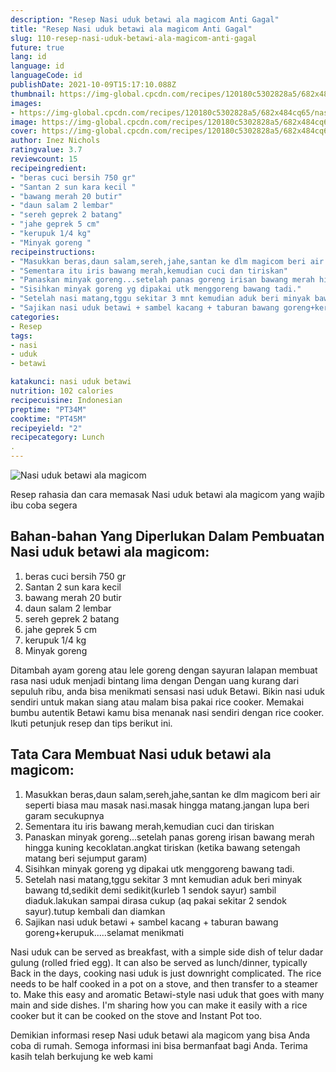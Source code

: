 ```yaml
---
description: "Resep Nasi uduk betawi ala magicom Anti Gagal"
title: "Resep Nasi uduk betawi ala magicom Anti Gagal"
slug: 110-resep-nasi-uduk-betawi-ala-magicom-anti-gagal
future: true
lang: id
language: id
languageCode: id
publishDate: 2021-10-09T15:17:10.088Z 
thumbnail: https://img-global.cpcdn.com/recipes/120180c5302828a5/682x484cq65/nasi-uduk-betawi-ala-magicom-foto-resep-utama.png
images:
- https://img-global.cpcdn.com/recipes/120180c5302828a5/682x484cq65/nasi-uduk-betawi-ala-magicom-foto-resep-utama.png
image: https://img-global.cpcdn.com/recipes/120180c5302828a5/682x484cq65/nasi-uduk-betawi-ala-magicom-foto-resep-utama.png
cover: https://img-global.cpcdn.com/recipes/120180c5302828a5/682x484cq65/nasi-uduk-betawi-ala-magicom-foto-resep-utama.png
author: Inez Nichols
ratingvalue: 3.7
reviewcount: 15
recipeingredient:
- "beras cuci bersih 750 gr"
- "Santan 2 sun kara kecil "
- "bawang merah 20 butir"
- "daun salam 2 lembar"
- "sereh geprek 2 batang"
- "jahe geprek 5 cm"
- "kerupuk 1/4 kg"
- "Minyak goreng "
recipeinstructions:
- "Masukkan beras,daun salam,sereh,jahe,santan ke dlm magicom beri air seperti biasa mau masak nasi.masak hingga matang.jangan lupa beri garam secukupnya"
- "Sementara itu iris bawang merah,kemudian cuci dan tiriskan"
- "Panaskan minyak goreng...setelah panas goreng irisan bawang merah hingga kuning kecoklatan.angkat tiriskan (ketika bawang setengah matang beri sejumput garam)"
- "Sisihkan minyak goreng yg dipakai utk menggoreng bawang tadi."
- "Setelah nasi matang,tggu sekitar 3 mnt kemudian aduk beri minyak bawang td,sedikit demi sedikit(kurleb 1 sendok sayur) sambil diaduk.lakukan sampai dirasa cukup (aq pakai sekitar 2 sendok sayur).tutup kembali dan diamkan"
- "Sajikan nasi uduk betawi + sambel kacang + taburan bawang goreng+kerupuk.....selamat menikmati"
categories:
- Resep
tags:
- nasi
- uduk
- betawi

katakunci: nasi uduk betawi 
nutrition: 102 calories
recipecuisine: Indonesian
preptime: "PT34M"
cooktime: "PT45M"
recipeyield: "2"
recipecategory: Lunch
. 
---
```



![Nasi uduk betawi ala magicom](https://img-global.cpcdn.com/recipes/120180c5302828a5/682x484cq65/nasi-uduk-betawi-ala-magicom-foto-resep-utama.png)

Resep rahasia dan cara memasak  Nasi uduk betawi ala magicom yang wajib ibu coba segera

<!--inarticleads1-->

## Bahan-bahan Yang Diperlukan Dalam Pembuatan Nasi uduk betawi ala magicom:

1. beras cuci bersih 750 gr
1. Santan 2 sun kara kecil 
1. bawang merah 20 butir
1. daun salam 2 lembar
1. sereh geprek 2 batang
1. jahe geprek 5 cm
1. kerupuk 1/4 kg
1. Minyak goreng 

Ditambah ayam goreng atau lele goreng dengan sayuran lalapan membuat rasa nasi uduk menjadi bintang lima dengan Dengan uang kurang dari sepuluh ribu, anda bisa menikmati sensasi nasi uduk Betawi. Bikin nasi uduk sendiri untuk makan siang atau malam bisa pakai rice cooker. Memakai bumbu autentik Betawi kamu bisa menanak nasi sendiri dengan rice cooker. Ikuti petunjuk resep dan tips berikut ini. 

<!--inarticleads2-->

## Tata Cara Membuat Nasi uduk betawi ala magicom:

1. Masukkan beras,daun salam,sereh,jahe,santan ke dlm magicom beri air seperti biasa mau masak nasi.masak hingga matang.jangan lupa beri garam secukupnya
1. Sementara itu iris bawang merah,kemudian cuci dan tiriskan
1. Panaskan minyak goreng...setelah panas goreng irisan bawang merah hingga kuning kecoklatan.angkat tiriskan (ketika bawang setengah matang beri sejumput garam)
1. Sisihkan minyak goreng yg dipakai utk menggoreng bawang tadi.
1. Setelah nasi matang,tggu sekitar 3 mnt kemudian aduk beri minyak bawang td,sedikit demi sedikit(kurleb 1 sendok sayur) sambil diaduk.lakukan sampai dirasa cukup (aq pakai sekitar 2 sendok sayur).tutup kembali dan diamkan
1. Sajikan nasi uduk betawi + sambel kacang + taburan bawang goreng+kerupuk.....selamat menikmati


Nasi uduk can be served as breakfast, with a simple side dish of telur dadar gulung (rolled fried egg). It can also be served as lunch/dinner, typically Back in the days, cooking nasi uduk is just downright complicated. The rice needs to be half cooked in a pot on a stove, and then transfer to a steamer to. Make this easy and aromatic Betawi-style nasi uduk that goes with many main and side dishes. I&#39;m sharing how you can make it easily with a rice cooker but it can be cooked on the stove and Instant Pot too. 

Demikian informasi  resep Nasi uduk betawi ala magicom   yang bisa Anda coba di rumah. Semoga informasi ini bisa bermanfaat bagi Anda. Terima kasih telah berkujung ke web kami
